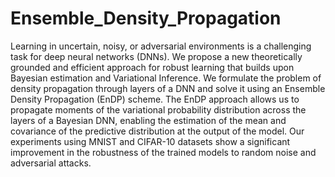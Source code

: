 # Ensemble_Density_Propagation
 Learning in uncertain, noisy, or adversarial environments is a challenging task for deep neural networks (DNNs). We propose a new theoretically grounded and efficient approach for robust learning that builds upon Bayesian estimation and Variational Inference. We formulate the problem of density propagation through layers of a DNN and solve it using an Ensemble Density Propagation (EnDP) scheme. The EnDP approach allows us to propagate moments of the variational probability distribution across the layers of a Bayesian DNN, enabling the estimation of the mean and covariance of the predictive distribution at the output of the model. Our experiments using MNIST and CIFAR-10 datasets show a significant
improvement in the robustness of the trained models to random noise and adversarial attacks.
